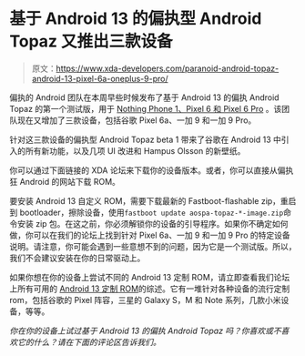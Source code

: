 # 基于 Android 13 的偏执型 Android Topaz 又推出三款设备

> 原文：<https://www.xda-developers.com/paranoid-android-topaz-android-13-pixel-6a-oneplus-9-pro/>

偏执的 Android 团队在本周早些时候发布了基于 Android 13 的偏执 Android Topaz 的第一个测试版，用于 [Nothing Phone 1、Pixel 6 和 Pixel 6 Pro](https://www.xda-developers.com/paranoid-android-topaz-android-13-nothing-phone-1-google-pixel-6/) 。该团队现在又增加了三款设备，包括谷歌 Pixel 6a、一加 9 和一加 9 Pro。

针对这三款设备的偏执型 Android Topaz beta 1 带来了谷歌在 Android 13 中引入的所有新功能，以及几项 UI 改进和 Hampus Olsson 的新壁纸。

你可以通过下面链接的 XDA 论坛来下载你的设备版本。或者，你可以直接从偏执狂 Android 的网站下载 ROM。

要安装 Android 13 自定义 ROM，需要下载最新的 Fastboot-flashable zip，重启到 bootloader，擦除设备，使用`fastboot update aospa-topaz-*-image.zip`命令安装 zip 包。在这之前，你必须解锁你的设备的引导程序。如果你不确定如何做，你可以在我们的论坛上找到针对 Pixel 6a、一加 9 和一加 9 Pro 的特定设备说明。请注意，你可能会遇到一些意想不到的问题，因为它是一个测试版。所以，我们不会建议安装在你的日常驱动上。

如果你想在你的设备上尝试不同的 Android 13 定制 ROM，请立即查看我们论坛上所有可用的 [Android 13 定制 ROM](https://www.xda-developers.com/android-13-custom-rom-list/)的综述。它有一堆针对各种设备的流行定制 rom，包括谷歌的 Pixel 阵容，三星的 Galaxy S，M 和 Note 系列，几款小米设备，等等。

*你在你的设备上试过基于 Android 13 的偏执 Android Topaz 吗？你喜欢或不喜欢它的什么？请在下面的评论区告诉我们。*